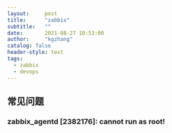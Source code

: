 ```yaml
---
layout:     post
title:      "zabbix"
subtitle:   ""
date:       2021-08-27 10:53:00
author:     "kgzhang"
catalog: false
header-style: text
tags:
  - zabbix
  - devops
---
```


## 常见问题

### zabbix_agentd [2382176]: cannot run as root!
